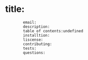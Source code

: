 # title: 
            email: 
            description: 
            table of contents:undefined
            installtion: 
            liscense: 
            contributing: 
            tests: 
            questions: 
